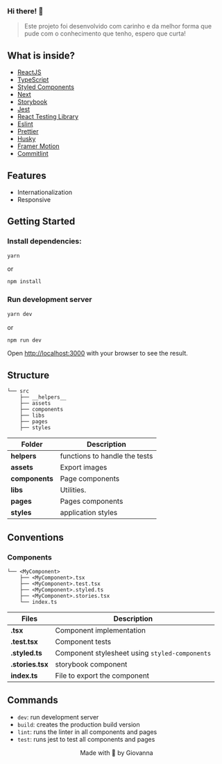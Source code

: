 ### Hi there! 👋

> Este projeto foi desenvolvido com carinho e da melhor forma que pude com o conhecimento que tenho, espero que curta!

## What is inside?

- [ReactJS](https://reactjs.org)
- [TypeScript](https://www.typescriptlang.org)
- [Styled Components](https://styled-components.com/docs)
- [Next](https://nextjs.org/docs)
- [Storybook](https://storybook.js.org/docs/react/get-started/introduction)
- [Jest](https://jestjs.io)
- [React Testing Library](https://testing-library.com/docs/react-testing-library/intro)
- [Eslint](https://eslint.org)
- [Prettier](https://prettier.io)
- [Husky](https://github.com/typicode/husky)
- [Framer Motion](https://www.framer.com/docs)
- [Commitlint](https://commitlint.js.org/#/)

## Features
- Internationalization
- Responsive

## Getting Started
### Install dependencies:

```bash
yarn
```

or

```bash
npm install
```

### Run development server

```bash
yarn dev
```

or 

```bash
npm run dev
```

Open [http://localhost:3000](http://localhost:3000) with your browser to see the result.

## Structure

```
└── src
    ├── __helpers__
    ├── assets
    ├── components
    ├── libs
    ├── pages
    ├── styles
```

| Folder      | Description                                          |
| ----------  | -------------------------------------------          |
| **helpers**  | functions to handle the tests|
| **assets** | Export images                                         |
| **components**   | Page components                                      |
| **libs**| Utilities.                                      |
| **pages**   | Pages components         |
| **styles**      | application styles                     |

## Conventions

### Components

```
└── <MyComponent>
    ├── <MyComponent>.tsx
    ├── <MyComponent>.test.tsx
    ├── <MyComponent>.styled.ts
    ├── <MyComponent>.stories.tsx
    └── index.ts

```

| Files           | Description                                    |
| --------------- | ---------------------------------------------- |
| **.tsx**        | Component implementation                       |
| **.test.tsx**   | Component tests                                |
| **.styled.ts**  | Component stylesheet using `styled-components` |
| **.stories.tsx**  | storybook component |
| **index.ts**    | File to export the component                   |
## Commands

- `dev`: run development server
- `build`: creates the production build version
- `lint`: runs the linter in all components and pages
- `test`: runs jest to test all components and pages

<p align="center">Made with 🖤 by Giovanna</p>

